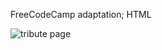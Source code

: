 FreeCodeCamp adaptation; HTML


![tribute page](https://user-images.githubusercontent.com/70057309/168448071-cd84f48e-fc69-47a4-ba1f-b6f142b47914.JPG)
